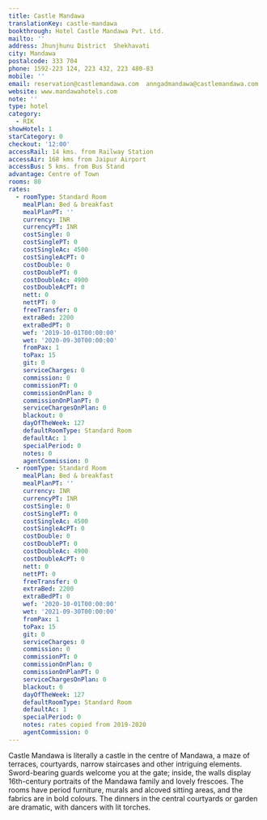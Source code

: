 ```yaml
---
title: Castle Mandawa
translationKey: castle-mandawa
bookthrough: Hotel Castle Mandawa Pvt. Ltd.
mailto: ''
address: Jhunjhunu District  Shekhavati
city: Mandawa
postalcode: 333 704
phone: 1592-223 124, 223 432, 223 480-83
mobile: ''
email: reservation@castlemandawa.com  anngadmandawa@castlemandawa.com
website: www.mandawahotels.com
note: ''
type: hotel
category:
  - RIK
showHotel: 1
starCategory: 0
checkout: '12:00'
accessRail: 14 kms. from Railway Station
accessAir: 168 kms from Jaipur Airport
accessBus: 5 kms. from Bus Stand
advantage: Centre of Town
rooms: 80
rates:
  - roomType: Standard Room
    mealPlan: Bed & breakfast
    mealPlanPT: ''
    currency: INR
    currencyPT: INR
    costSingle: 0
    costSinglePT: 0
    costSingleAc: 4500
    costSingleAcPT: 0
    costDouble: 0
    costDoublePT: 0
    costDoubleAc: 4900
    costDoubleAcPT: 0
    nett: 0
    nettPT: 0
    freeTransfer: 0
    extraBed: 2200
    extraBedPT: 0
    wef: '2019-10-01T00:00:00'
    wet: '2020-09-30T00:00:00'
    fromPax: 1
    toPax: 15
    git: 0
    serviceCharges: 0
    commission: 0
    commissionPT: 0
    commissionOnPlan: 0
    commissionOnPlanPT: 0
    serviceChargesOnPlan: 0
    blackout: 0
    dayOfTheWeek: 127
    defaultRoomType: Standard Room
    defaultAc: 1
    specialPeriod: 0
    notes: 0
    agentCommission: 0
  - roomType: Standard Room
    mealPlan: Bed & breakfast
    mealPlanPT: ''
    currency: INR
    currencyPT: INR
    costSingle: 0
    costSinglePT: 0
    costSingleAc: 4500
    costSingleAcPT: 0
    costDouble: 0
    costDoublePT: 0
    costDoubleAc: 4900
    costDoubleAcPT: 0
    nett: 0
    nettPT: 0
    freeTransfer: 0
    extraBed: 2200
    extraBedPT: 0
    wef: '2020-10-01T00:00:00'
    wet: '2021-09-30T00:00:00'
    fromPax: 1
    toPax: 15
    git: 0
    serviceCharges: 0
    commission: 0
    commissionPT: 0
    commissionOnPlan: 0
    commissionOnPlanPT: 0
    serviceChargesOnPlan: 0
    blackout: 0
    dayOfTheWeek: 127
    defaultRoomType: Standard Room
    defaultAc: 1
    specialPeriod: 0
    notes: rates copied from 2019-2020
    agentCommission: 0
---
```

Castle Mandawa is literally a castle in the centre of Mandawa, a maze of terraces, courtyards, narrow staircases and other intriguing elements. Sword-bearing guards welcome you at the gate; inside, the walls display 16th-century portraits of the Mandawa family and lovely frescoes. The rooms have period furniture, murals and alcoved sitting areas, and the fabrics are in bold colours. The dinners in the central courtyards or garden are dramatic, with dancers with lit torches.
